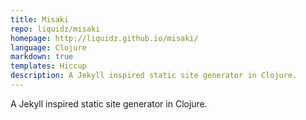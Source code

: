 ```yaml
---
title: Misaki
repo: liquidz/misaki
homepage: http://liquidz.github.io/misaki/
language: Clojure
markdown: true
templates: Hiccup
description: A Jekyll inspired static site generator in Clojure.
---
```


A Jekyll inspired static site generator in Clojure.
